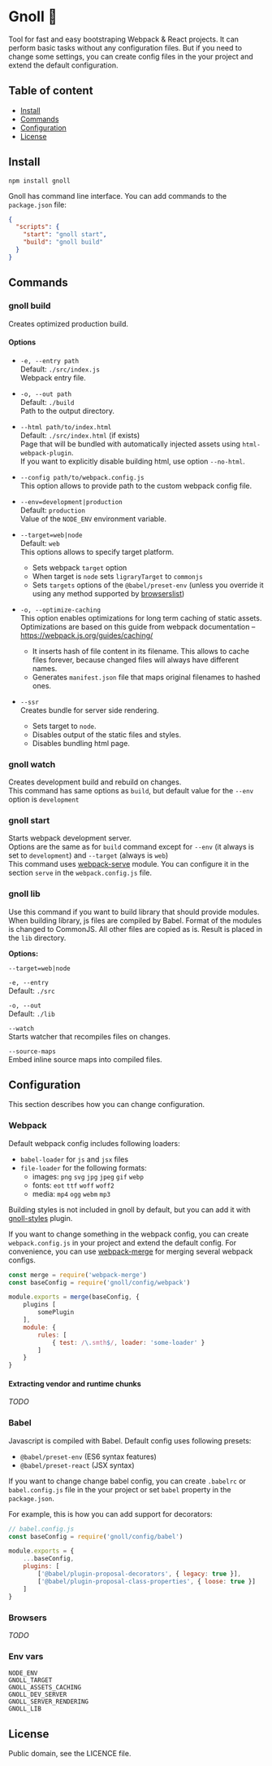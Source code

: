 # Gnoll :japanese_ogre:

Tool for fast and easy bootstraping Webpack & React projects. 
It can perform basic tasks without any configuration files.
But if you need to change some settings, you can create config files 
in the your project and extend the default configuration.

## Table of content

- [Install](#install)
- [Commands](#commands)
- [Configuration](#configuration)
- [License](#license)

## Install

```
npm install gnoll
```

Gnoll has command line interface.
You can add commands to the `package.json` file:

```json
{
  "scripts": {
    "start": "gnoll start",
    "build": "gnoll build"
  }
}
```

## Commands

### gnoll build

Creates optimized production build.

#### Options

- `-e, --entry path`
  <br>
  Default: `./src/index.js`
  <br>
  Webpack entry file.

- `-o, --out path`
  <br>
  Default: `./build`
  <br>
  Path to the output directory.

- `--html path/to/index.html`
  <br>
  Default: `./src/index.html` (if exists)
  <br>
  Page that will be bundled with automatically injected assets 
  using `html-webpack-plugin`.
  <br>
  If you want to explicitly disable building html, use option `--no-html`.

- `--config path/to/webpack.config.js`
  <br>
  This option allows to provide path to the custom webpack config file.

- `--env=development|production`
  <br>
  Default: `production`
  <br>
  Value of the `NODE_ENV` environment variable.

- `--target=web|node`
  <br>
  Default: `web`
  <br>
  This options allows to specify target platform.
  - Sets webpack `target` option
  - When target is `node` sets `ligraryTarget` to `commonjs`
  - Sets `targets` options of the `@babel/preset-env`
    (unless you override it using any method supported by
	[browserslist](https://github.com/browserslist/browserslist#queries))

- `-o, --optimize-caching`
  <br>
  This option enables optimizations for long term caching of static assets.
  <br>
  Optimizations are based on this guide from webpack documentation &ndash;
  https://webpack.js.org/guides/caching/
    - It inserts hash of file content in its filename.
    This allows to cache files forever, because changed files will always have
    different names.
    - Generates `manifest.json` file that maps original filenames to hashed 
	ones.

- `--ssr`
  <br>
  Creates bundle for server side rendering.
  - Sets target to `node`.
  - Disables output of the static files and styles.
  - Disables bundling html page.

### gnoll watch

Creates development build and rebuild on changes.
<br>
This command has same options as `build`, but
default value for the `--env` option is `development`

### gnoll start

Starts webpack development server.
<br>
Options are the same as for `build` command except for
`--env` (it always is set to `development`) and `--target` (always is `web`)
<br>
This command uses [webpack-serve](https://github.com/webpack-contrib/webpack-serve) module.
You can configure it in the section `serve` in the `webpack.config.js` file.

### gnoll lib

Use this command if you want to build library that should provide modules.
<br>
When building library, js files are compiled by Babel.
Format of the modules is changed to CommonJS.
All other files are copied as is. Result is placed in the `lib` directory.

**Options:**

`--target=web|node`

`-e, --entry`
<br>
Default: `./src`

`-o, --out`
<br>
Default: `./lib`

`--watch`
<br>
Starts watcher that recompiles files on changes.

`--source-maps`
<br>
Embed inline source maps into compiled files.

## Configuration

This section describes how you can change configuration.

### Webpack

Default webpack config includes following loaders:

- `babel-loader` for `js` and `jsx` files
- `file-loader` for the following formats:
	- images: `png` `svg` `jpg` `jpeg` `gif` `webp`
	- fonts: `eot` `ttf` `woff` `woff2`
	- media: `mp4` `ogg` `webm` `mp3`

Building styles is not included in gnoll by default, but you can add it with 
[gnoll-styles](https://github.com/sunflowerdeath/gnoll/tree/master/packages/gnoll-styles) plugin.

If you want to change something in the webpack config, you can create
`webpack.config.js` in your project and extend the default config.
For convenience, you can use 
[webpack-merge](https://github.com/survivejs/webpack-merge)
for merging several webpack configs.

```js
const merge = require('webpack-merge')
const baseConfig = require('gnoll/config/webpack')

module.exports = merge(baseConfig, {
    plugins [
        somePlugin
    ],
    module: {
        rules: [
            { test: /\.smth$/, loader: 'some-loader' }
        ]
    }
}
```

#### Extracting vendor and runtime chunks

_TODO_

### Babel

Javascript is compiled with Babel.
Default config uses following presets:
- `@babel/preset-env` (ES6 syntax features)
- `@babel/preset-react` (JSX syntax)

If you want to change change babel config, you can create `.babelrc` or
`babel.config.js` file in the your project or set `babel` property 
in the `package.json`.

For example, this is how you can add support for decorators:
```js
// babel.config.js
const baseConfig = require('gnoll/config/babel')

module.exports = {
	...baseConfig,
	plugins: [
		['@babel/plugin-proposal-decorators', { legacy: true }],
		['@babel/plugin-proposal-class-properties', { loose: true }]
	]
}
```

### Browsers

_TODO_

### Env vars

```
NODE_ENV
GNOLL_TARGET
GNOLL_ASSETS_CACHING
GNOLL_DEV_SERVER
GNOLL_SERVER_RENDERING
GNOLL_LIB
```

## License

Public domain, see the LICENCE file.
